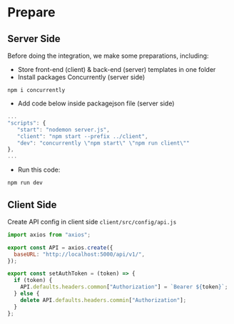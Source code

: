 # Prepare

## Server Side

Before doing the integration, we make some preparations, including:

- Store front-end (client) & back-end (server) templates in one folder
- Install packages Concurrently (server side)

```
npm i concurrently
```

- Add code below inside packagejson file (server side)

```javascript
...
"scripts": {
   "start": "nodemon server.js",
   "client": "npm start --prefix ../client",
   "dev": "concurrently \"npm start\" \"npm run client\""
},
...
```

- Run this code:

```
npm run dev
```

## Client Side

Create API config in client side `client/src/config/api.js`

```javascript
import axios from "axios";

export const API = axios.create({
  baseURL: "http://localhost:5000/api/v1/",
});

export const setAuthToken = (token) => {
  if (token) {
    API.defaults.headers.common["Authorization"] = `Bearer ${token}`;
  } else {
    delete API.defaults.headers.commin["Authorization"];
  }
};
```
